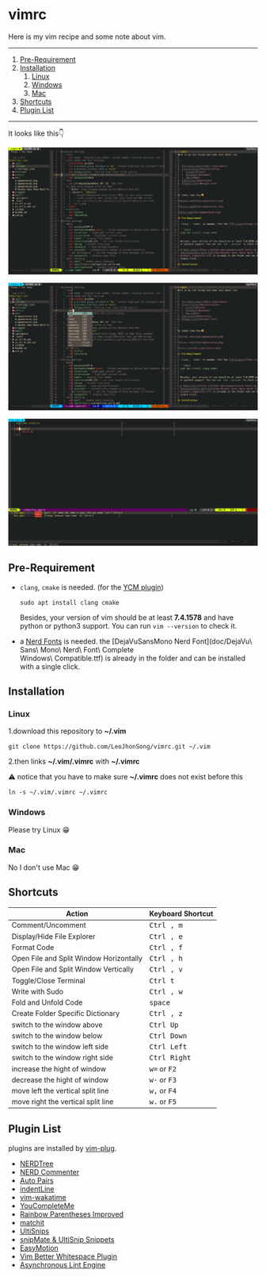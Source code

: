 # vimrc
Here is my vim recipe and some note about vim.

---

1. [Pre-Requirement](#pre-requirement)
2. [Installation](#installation)
   1. [Linux](#linux)
   2. [Windows](#windows)
   3. [Mac](#mac)
3. [Shortcuts](#shortcuts)
4. [Plugin List](#plugin-list)

---

It looks like this👇

![Normal mode with file tree](doc/appearance1.png)

![Insert mode with complete suggestions](doc/appearance2.png)

![when error is found](doc/appearance3.png)

## Pre-Requirement

- `clang`, `cmake` is needed. (for the [YCM plugin](https://ycm-core.github.io/YouCompleteMe/#linux-64-bit))

  ```shell
  sudo apt install clang cmake
  ```

  Besides, your version of vim should be at least **7.4.1578** and have python
  or python3 support. You can run `vim --version` to check it.

- a [Nerd Fonts](https://github.com/ryanoasis/nerd-fonts) is needed. the
  [DejaVuSansMono Nerd Font](doc/DejaVu\ Sans\ Mono\ Nerd\ Font\ Complete\
  Windows\ Compatible.ttf) is already in the folder and can be installed with a
  single click.

## Installation

### Linux

1.download this repository to **~/.vim**

```shell
git clone https://github.com/LeoJhonSong/vimrc.git ~/.vim
```

2.then links **~/.vim/.vimrc** with **~/.vimrc**

   ⚠️ notice that you have to make sure **~/.vimrc** does not exist before this

```shell
ln -s ~/.vim/.vimrc ~/.vimrc
```

### Windows

Please try Linux 😁

### Mac

No I don't use Mac 😁

## Shortcuts

|Action|Keyboard Shortcut|
|-|-|
|Comment/Uncomment| <kbd>Ctrl , m</kbd>|
|Display/Hide File Explorer| <kbd>Ctrl , e</kbd>|
|Format Code| <kbd>Ctrl , f</kbd>|
|Open File and Split Window Horizontally| <kbd>Ctrl , h</kbd>|
|Open File and Split Window Vertically| <kbd>Ctrl , v</kbd>|
|Toggle/Close Terminal| <kbd>Ctrl t</kbd>|
|Write with Sudo| <kbd>Ctrl , w</kbd>|
|Fold and Unfold Code| <kbd>space</kbd>|
|Create Folder Specific Dictionary| <kbd>Ctrl , z</kbd>|
|switch to the window above| <kbd>Ctrl Up</kbd>|
|switch to the window below| <kbd>Ctrl Down</kbd>|
|switch to the window left side| <kbd>Ctrl Left</kbd>|
|switch to the window right side| <kbd>Ctrl Right</kbd>|
|increase the hight of window| <kbd>w=</kbd> or <kbd>F2</kbd>|
|decrease the hight of window| <kbd>w-</kbd> or <kbd>F3</kbd>|
|move left the vertical split line| <kbd>w,</kbd> or <kbd>F4</kbd>|
|move right the vertical split line| <kbd>w.</kbd> or <kbd>F5</kbd>|

## Plugin List

plugins are installed by [vim-plug](https://github.com/junegunn/vim-plug).

- [NERDTree](https://github.com/scrooloose/nerdtree)
- [NERD Commenter](https://github.com/scrooloose/nerdcommenter)
- [Auto Pairs](https://github.com/jiangmiao/auto-pairs)
- [indentLine](https://github.com/Yggdroot/indentLine)
- [vim-wakatime](https://github.com/wakatime/vim-wakatime)
- [YouCompleteMe](https://github.com/ycm-core/YouCompleteMe)
- [Rainbow Parentheses Improved](https://github.com/luochen1990/rainbow)
- [matchit](https://github.com/vim-scripts/matchit.zip)
- [UltiSnips](https://github.com/SirVer/ultisnips)
- [snipMate & UltiSnip Snippets](https://github.com/honza/vim-snippets)
- [EasyMotion](https://github.com/easymotion/vim-easymotion)
- [Vim Better Whitespace Plugin](https://github.com/ntpeters/vim-better-whitespace)
- [Asynchronous Lint Engine](https://github.com/dense-analysis/ale)
